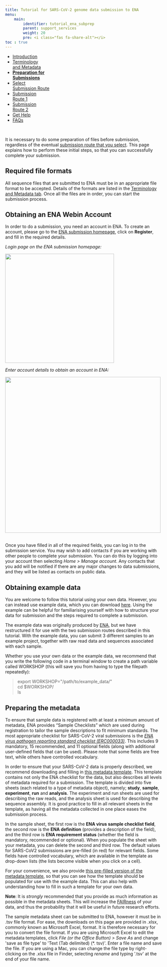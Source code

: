 ```yaml
---
title: Tutorial for SARS-CoV-2 genome data submission to ENA
menu:
    main:
        identifier: tutorial_ena_subprep
        parent: support_services
        weight: 20
        pre: <i class="fas fa-share-alt"></i>
toc : true
---
```


<ul class="nav nav-tabs nav-justified">
  <li class="nav-item">
    <a class="nav-link" href="/support_services/tutorial_ena/tutorial_ena_intro">Introduction</a>
  </li>
  <li class="nav-item">
    <a class="nav-link" href="/support_services/tutorial_ena/tutorial_ena_terminology">Terminology<br>and Metadata</a>
  </li>
  <li class="nav-item">
    <a class="nav-link active" href="#"><b>Preparation for<br>Submissions</b></a>
  </li>
  <li class="nav-item">
    <a class="nav-link" href="/support_services/tutorial_ena/tutorial_ena_selectsub">Select<br>Submission Route</a>
  </li>
  <li class="nav-item">
    <a class="nav-link" href="/support_services/tutorial_ena/tutorial_ena_subroute2">Submission<br>Route 1</a>
  </li>
  <li class="nav-item">
    <a class="nav-link" href="/support_services/tutorial_ena/tutorial_ena_subroute2">Submission<br>Route 2</a>
  </li>
  <li class="nav-item">
    <a class="nav-link" href="/support_services/tutorial_ena/tutorial_ena_contact">Get Help</a>
  </li>
  <li class="nav-item">
    <a class="nav-link" href="/support_services/tutorial_ena/tutorial_ena_faqs">FAQs</a>
  </li>
</ul>

<br>

It is necessary to do some preparation of files before submission, regardless of the eventual [submission route that you select](/support_services/tutorial_ena/tutorial_ena_selectsub). This page explains how to perform these initial steps, so that you can successfully complete your submission.

## Required file formats

All sequence files that are submitted to ENA must be in an appropriate file format to be accepted. Details of the formats are listed in the [Terminology and Metadata tab](/support_services/tutorial_ena/tutorial_ena_terminology). Once all the files are in order, you can start the submission process.

## Obtaining an ENA Webin Account

In order to do a submission, you need an account in ENA. To create an account, please go to the [ENA submission homepage](https://www.ebi.ac.uk/ena/submit/webin/), click on **Register**, and fill in the required details.

*Login page on the ENA submission homepage:*

<div class="text-center">
  <img src="/img/ena_tutorial/ENA_login_startpage.png" height="350" class="rounded">
</div>

*Enter account details to obtain an account in ENA:*

<div class="text-center">
  <img src="/img/ena_tutorial/ENA_login_detailspage.png" height="500" class="rounded">
</div>

<br>

Once you have filled in all of the required fields, you can log in to the submission service. You may wish to add contacts if you are working with other people to complete your submission. You can do this by logging into your account then selecting *Home > Manage account*. Any contacts that you add will be notified if there are any major changes to data submissions, and they will be listed as contacts on public data.

## Obtaining example data

You are welcome to follow this tutorial using your own data. However, you can instead use example data, which you can download [here](/ENA_tutorial_data/example_data.zip). Using the example can be helpful for familiarising yourself with how to structure your data for submission and the steps required to complete a submission.

The example data was originally produced by [ENA](https://www.ebi.ac.uk/ena/browser/home), but we have restructured it for use with the two submission routes described in this tutorial. With the example data, you can submit 3 different samples to an example project, together with raw read data and sequences associated with each sample.

Whether you use your own data or the example data, we recommend that you write the following code in a terminal window to create a path variable called WORKSHOP (this will save you from having to type the filepath repeatedly):

>export WORKSHOP="/path/to/example_data/"<br>cd $WORKSHOP/<br>ls

## Preparing the metadata

To ensure that sample data is registered with at least a minimum amount of metadata, ENA provides “Sample Checklists” which are used during registration to tailor the sample descriptions to fit minimum standards. The most appropriate checklist for SARS-CoV-2 viral submissions is the *[ENA virus pathogen reporting standard checklist (ERC000033)](https://www.ebi.ac.uk/ena/browser/view/ERC000033)*. This includes 9 mandatory, 15 recommended, and 11 optional fields (along with additional user-defined fields that can be used). Please note that some fields are free text, while others have controlled vocabulary.

In order to ensure that your SARS-CoV-2 data is properly described, we recommend downloading and filling in [this metadata template](/ENA_tutorial_data/metadata_template_ERC000033.xlsx). This template contains not only the ENA checklist for the data, but also describes all levels of metadata required for a submission. The template is divided into five sheets (each related to a type of metadata object), namely; **study**, **sample**, **experiment**, **run** and **analysis**. The experiment and run sheets are used for describing the raw reads, and the analysis sheet is used for describing the sequence assembly. It is good practice to fill in all relevant sheets in the template, as having all the metadata collected in one place eases the submission process.

<!-- this is not true, it is only in the sample sheet that the checklist applies, so perhaps rephrase? -->
<!-- I have tried to rephrase the below based on the above comment, please check -->
In the sample sheet, the first row is the **ENA virus sample checklist field**, the second row is the **ENA definition** (provides a description of the field), and the third row is **ENA requirement status** (whether the field is mandatory, recommended or optional). When you populate the sheet with your metadata, you can delete the second and third row. The default values for SARS-CoV2 submissions are pre-filled (in red) for relevant fields. Some fields have controlled vocabulary, which are available in the template as drop-down lists (the lists become visible when you click on a cell).

For your convenience, we also provide [this pre-filled version of the metadata template](/ENA_tutorial_data/metadata_template_ERC000033_filled.xlsx), so that you can see how the template should be populated for use with the example data. This can also help with understanding how to fill in such a template for your own data.

**Note**: It is *strongly* recommended that you provide as much information as possible in the metadata sheets. This will increase the [FAIRness](https://www.go-fair.org/fair-principles/) of your data, and thus the probability that it will be useful in future research efforts.

The sample metadata sheet can be submitted to ENA, however it must be in .tsv file format. For ease, the downloads on this page are provided in .xlsx, commonly known as Microsoft Excel, format. It is therefore necessary for you to convert the file format. If you are using Microsoft Excel to edit the metadata templates, click *File (or the Office Button) > Save As* and change 'save as file type' to 'Text (Tab delimited) (\*. tsv)'. Enter a file name and save the file. If you are using a Mac, you can change the file type by right-clicking on the .xlsx file in Finder, selecting *rename* and typing '.tsv' at the end of your file name.
